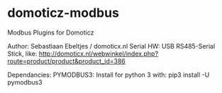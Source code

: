 # domoticz-modbus

Modbus Plugins for Domoticz

Author: Sebastiaan Ebeltjes / domoticx.nl
Serial HW: USB RS485-Serial Stick, like: http://domoticx.nl/webwinkel/index.php?route=product/product&product_id=386

Dependancies:
PYMODBUS3: Install for python 3 with: pip3 install -U pymodbus3
